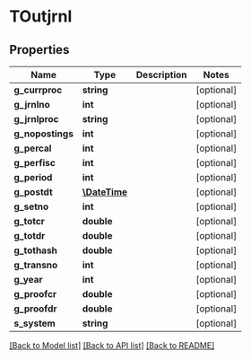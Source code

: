 # TOutjrnl

## Properties
Name | Type | Description | Notes
------------ | ------------- | ------------- | -------------
**g_currproc** | **string** |  | [optional] 
**g_jrnlno** | **int** |  | [optional] 
**g_jrnlproc** | **string** |  | [optional] 
**g_nopostings** | **int** |  | [optional] 
**g_percal** | **int** |  | [optional] 
**g_perfisc** | **int** |  | [optional] 
**g_period** | **int** |  | [optional] 
**g_postdt** | [**\DateTime**](\DateTime.md) |  | [optional] 
**g_setno** | **int** |  | [optional] 
**g_totcr** | **double** |  | [optional] 
**g_totdr** | **double** |  | [optional] 
**g_tothash** | **double** |  | [optional] 
**g_transno** | **int** |  | [optional] 
**g_year** | **int** |  | [optional] 
**g_proofcr** | **double** |  | [optional] 
**g_proofdr** | **double** |  | [optional] 
**s_system** | **string** |  | [optional] 

[[Back to Model list]](../README.md#documentation-for-models) [[Back to API list]](../README.md#documentation-for-api-endpoints) [[Back to README]](../README.md)


